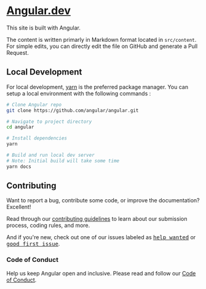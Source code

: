 # [Angular.dev](https://www.angular.dev)

This site is built with Angular.

The content is written primarly in Markdown format located in `src/content`. For simple edits, you can directly edit the file on GitHub and generate a Pull Request.

## Local Development

For local development, [yarn](https://yarnpkg.com/) is the preferred package manager. You can setup a local environment with the following commands
:

```bash
# Clone Angular repo
git clone https://github.com/angular/angular.git

# Navigate to project directory
cd angular

# Install dependencies
yarn

# Build and run local dev server
# Note: Initial build will take some time
yarn docs
```

## Contributing

Want to report a bug, contribute some code, or improve the documentation? Excellent!

Read through our [contributing guidelines](CONTRIBUTING.md) to learn about our submission process, coding rules, and more.

And if you're new, check out one of our issues labeled as <kbd>[help wanted](https://github.com/angular/angular/labels/help%20wanted)</kbd> or <kbd>[good first issue](https://github.com/angular/angular/labels/good%20first%20issue)</kbd>.

### Code of Conduct

Help us keep Angular open and inclusive. Please read and follow our [Code of Conduct](CODE_OF_CONDUCT.md).

